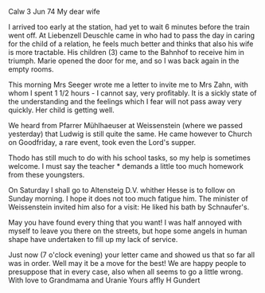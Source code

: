  Calw 3 Jun 74
My dear wife

I arrived too early at the station, had yet to wait 6 minutes before the train went off. At Liebenzell Deuschle came in who had to pass the day in caring for the child of a relation, he feels much better and thinks that also his wife is more tractable. His children (3) came to the Bahnhof to receive him in triumph. Marie opened the door for me, and so I was back again in the empty rooms.

This morning Mrs Seeger wrote me a letter to invite me to Mrs Zahn, with whom I spent 1 1/2 hours - I cannot say, very profitably. It is a sickly state of the understanding and the feelings which I fear will not pass away very quickly. Her child is getting well.

We heard from Pfarrer Mühlhaeuser at Weissenstein (where we passed yesterday) that Ludwig is still quite the same. He came however to Church on Goodfriday, a rare event, took even the Lord's supper.

Thodo has still much to do with his school tasks, so my help is sometimes welcome. I must say the teacher <Dolker>* demands a little too much homework from these youngsters.

On Saturday I shall go to Altensteig D.V. whither Hesse is to follow on Sunday morning. I hope it does not too much fatigue him. The minister of Weissenstein invited him also for a visit: He liked his bath by Schnaufer's.

May you have found every thing that you want! I was half annoyed with myself to leave you there on the streets, but hope some angels in human shape have undertaken to fill up my lack of service.

Just now (7 o'clock evening) your letter came and showed us that so far all was in order. Well may it be a move for the best! We are happy people to presuppose that in every case, also when all seems to go a little wrong. 
With love to Grandmama and Uranie
 Yours affly
 H Gundert
